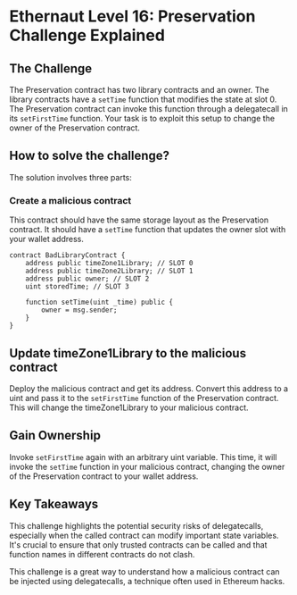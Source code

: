 # Ethernaut Level 16: Preservation Challenge Explained

## The Challenge

The Preservation contract has two library contracts and an owner. The library contracts have a `setTime` function that modifies the state at slot 0. The Preservation contract can invoke this function through a delegatecall in its `setFirstTime` function. Your task is to exploit this setup to change the owner of the Preservation contract.

## How to solve the challenge?

The solution involves three parts:

### Create a malicious contract

This contract should have the same storage layout as the Preservation contract. It should have a `setTime` function that updates the owner slot with your wallet address.

```solidity
contract BadLibraryContract {
    address public timeZone1Library; // SLOT 0
    address public timeZone2Library; // SLOT 1
    address public owner; // SLOT 2
    uint storedTime; // SLOT 3

    function setTime(uint _time) public {
        owner = msg.sender;
    }
}
```

## Update timeZone1Library to the malicious contract

Deploy the malicious contract and get its address. Convert this address to a uint and pass it to the `setFirstTime` function of the Preservation contract. This will change the timeZone1Library to your malicious contract.

## Gain Ownership

Invoke `setFirstTime` again with an arbitrary uint variable. This time, it will invoke the `setTime` function in your malicious contract, changing the owner of the Preservation contract to your wallet address.

## Key Takeaways

This challenge highlights the potential security risks of delegatecalls, especially when the called contract can modify important state variables. It's crucial to ensure that only trusted contracts can be called and that function names in different contracts do not clash.

This challenge is a great way to understand how a malicious contract can be injected using delegatecalls, a technique often used in Ethereum hacks.
